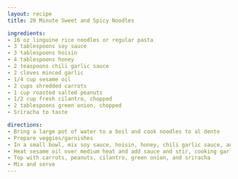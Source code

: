 ```yaml
---
layout: recipe
title: 20 Minute Sweet and Spicy Noodles

ingredients:
- 16 oz linguine rice noodles or regular pasta
- 3 tablespoons soy sauce
- 3 tablespoons hoisin 
- 4 tablespoons honey
- 2 teaspoons chili garlic sauce
- 2 cloves minced garlic
- 1/4 cup sesame oil
- 2 cups shredded carrots
- 1 cup roasted salted peanuts
- 1/2 cup fresh cilantro, chopped
- 2 tablespoons green onion, chopped
- Sriracha to taste

directions:
- Bring a large pot of water to a boil and cook noodles to al dente
- Prepare veggies/garnishes
- In a small bowl, mix soy sauce, hoisin, honey, chili garlic sauce, and red pepper flakes
- Heat sesame oil over medium heat and add sauce and stir, cooking garlic
- Top with carrots, peanuts, cilantro, green onion, and sriracha
- Mix and serve
---
```

